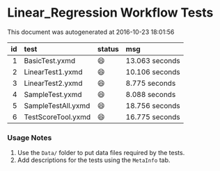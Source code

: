 # Linear_Regression Workflow Tests

This document was autogenerated at 2016-10-23 18:01:56


| id|test               |status  |msg            |
|--:|:------------------|:-------|:--------------|
|  1|BasicTest.yxmd     |:smile: |13.063 seconds |
|  2|LinearTest1.yxmd   |:smile: |10.106 seconds |
|  3|LinearTest2.yxmd   |:smile: |8.775 seconds  |
|  4|SampleTest.yxmd    |:smile: |8.088 seconds  |
|  5|SampleTestAll.yxmd |:smile: |18.756 seconds |
|  6|TestScoreTool.yxmd |:smile: |16.775 seconds |


### Usage Notes

1. Use the `Data/` folder to put data files required by the tests.
2. Add descriptions for the tests using the `MetaInfo` tab.
